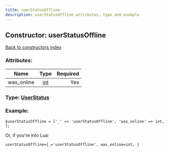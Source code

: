 ```yaml
---
title: userStatusOffline
description: userStatusOffline attributes, type and example
---
```

## Constructor: userStatusOffline  
[Back to constructors index](index.md)



### Attributes:

| Name     |    Type       | Required |
|----------|:-------------:|---------:|
|was\_online|[int](../types/int.md) | Yes|



### Type: [UserStatus](../types/UserStatus.md)


### Example:

```
$userStatusOffline = ['_' => 'userStatusOffline', 'was_online' => int, ];
```  

Or, if you're into Lua:  


```
userStatusOffline={_='userStatusOffline', was_online=int, }

```


